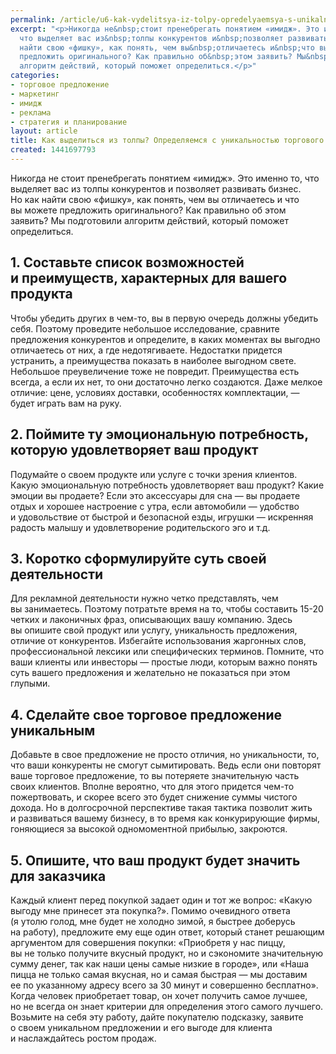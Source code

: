 ```yaml
---
permalink: /article/u6-kak-vydelitsya-iz-tolpy-opredelyaemsya-s-unikalnostyu-torgovogo-predlozheniya
excerpt: "<p>Никогда не&nbsp;стоит пренебрегать понятием «имидж». Это именно&nbsp;то,
  что выделяет вас из&nbsp;толпы конкурентов и&nbsp;позволяет развивать бизнес. Но&nbsp;как
  найти свою «фишку», как понять, чем вы&nbsp;отличаетесь и&nbsp;что вы&nbsp;можете
  предложить оригинального? Как правильно об&nbsp;этом заявить? Мы&nbsp;подготовили
  алгоритм действий, который поможет определиться.</p>"
categories:
- торговое предложение
- маркетинг
- имидж
- реклама
- стратегия и планирование
layout: article
title: Как выделиться из толпы? Определяемся с уникальностью торгового предложения
created: 1441697793
---
```

Никогда не стоит пренебрегать понятием «имидж». Это именно то, что выделяет вас из толпы конкурентов и позволяет развивать бизнес. Но как найти свою «фишку», как понять, чем вы отличаетесь и что вы можете предложить оригинального? Как правильно об этом заявить? Мы подготовили алгоритм действий, который поможет определиться.

## 1. Составьте список возможностей и преимуществ, характерных для вашего продукта ##

Чтобы убедить других в чем-то, вы в первую очередь должны убедить себя. Поэтому проведите небольшое исследование, сравните предложения конкурентов и определите, в каких моментах вы выгодно отличаетесь от них, а где недотягиваете. Недостатки придется устранить, а преимущества показать в наиболее выгодном свете. Небольшое преувеличение тоже не повредит. Преимущества есть всегда, а если их нет, то они достаточно легко создаются. Даже мелкое отличие: цене, условиях доставки, особенностях комплектации, — будет играть вам на руку.

## 2. Поймите ту эмоциональную потребность, которую удовлетворяет ваш продукт ##

Подумайте о своем продукте или услуге с точки зрения клиентов. Какую эмоциональную потребность удовлетворяет ваш продукт? Какие эмоции вы продаете? Если это аксессуары для сна — вы продаете отдых и хорошее настроение с утра, если автомобили — удобство и удовольствие от быстрой и безопасной езды, игрушки — искренняя радость малышу и удовлетворение родительского эго и т.д.

## 3. Коротко сформулируйте суть своей деятельности ##

Для рекламной деятельности нужно четко представлять, чем вы занимаетесь. Поэтому потратьте время на то, чтобы составить 15-20 четких и лаконичных фраз, описывающих вашу компанию. Здесь вы опишите свой продукт или услугу, уникальность предложения, отличие от конкурентов. Избегайте использования жаргонных слов, профессиональной лексики или специфических терминов. Помните, что ваши клиенты или инвесторы — простые люди, которым важно понять суть вашего предложения и желательно не показаться при этом глупыми.

## 4. Сделайте свое торговое предложение уникальным ##

Добавьте в свое предложение не просто отличия, но уникальности, то, что ваши конкуренты не смогут сымитировать. Ведь если они повторят ваше торговое предложение, то вы потеряете значительную часть своих клиентов. Вполне вероятно, что для этого придется чем-то пожертвовать, и скорее всего это будет снижение суммы чистого дохода. Но в долгосрочной перспективе такая тактика позволит жить и развиваться вашему бизнесу, в то время как конкурирующие фирмы, гоняющиеся за высокой одномоментной прибылью, закроются.

## 5. Опишите, что ваш продукт будет значить для заказчика ##

Каждый клиент перед покупкой задает один и тот же вопрос: «Какую выгоду мне принесет эта покупка?». Помимо очевидного ответа (я утолю голод, мне будет не холодно зимой, я быстрее доберусь на работу), предложите ему еще один ответ, который станет решающим аргументом для совершения покупки: «Приобретя у нас пиццу, вы не только получите вкусный продукт, но и сэкономите значительную сумму денег, так как наши цены самые низкие в городе», или «Наша пицца не только самая вкусная, но и самая быстрая — мы доставим ее по указанному адресу всего за 30 минут и совершенно бесплатно». Когда человек приобретает товар, он хочет получить самое лучшее, но не всегда он знает критерии для определения этого самого лучшего. Возьмите на себя эту работу, дайте покупателю подсказку, заявите о своем уникальном предложении и его выгоде для клиента и наслаждайтесь ростом продаж.
